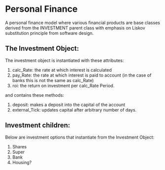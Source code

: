 # Personal Finance

A personal finance model where various financial products are base classes derived from the INVESTMENT parent class with 
emphasis on Liskov substitution principle from software design.

## The Investment Object:
The investment object is instantiated with these attributes:

1. calc_Rate: the rate at which interest is calculated 
2. pay_Rate: the rate at which interest is paid to account (in the case of banks this is not the same as calc_Rate)
3. roi: the return on investment per calc_Rate Period.

and contains these methods:

1. deposit: makes a deposit into the capital of the account
2. external_Tick: updates capital after arbitrary number of days. 

## Investment children:
Below are investment options that instantiate from the Investment Object:

1. Shares
2. Super
3. Bank
4. Housing?




